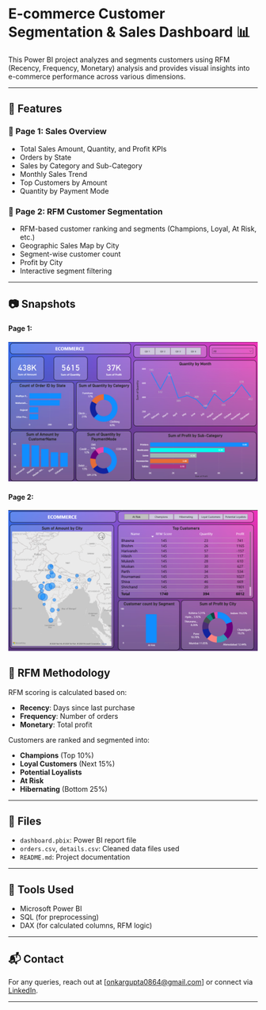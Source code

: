 # E-commerce Customer Segmentation & Sales Dashboard 📊

This Power BI project analyzes and segments customers using RFM (Recency, Frequency, Monetary) analysis and provides visual insights into e-commerce performance across various dimensions.

---

## 📌 Features

### 🔹 Page 1: Sales Overview
- Total Sales Amount, Quantity, and Profit KPIs
- Orders by State
- Sales by Category and Sub-Category
- Monthly Sales Trend
- Top Customers by Amount
- Quantity by Payment Mode

### 🔹 Page 2: RFM Customer Segmentation
- RFM-based customer ranking and segments (Champions, Loyal, At Risk, etc.)
- Geographic Sales Map by City
- Segment-wise customer count
- Profit by City
- Interactive segment filtering

---
## 📷 Snapshots
#### Page 1:
![Page 1](page1.png)
#### Page 2:
![Page 2](page2.png)


## 🧮 RFM Methodology

RFM scoring is calculated based on:
- **Recency**: Days since last purchase
- **Frequency**: Number of orders
- **Monetary**: Total profit

Customers are ranked and segmented into:
- **Champions** (Top 10%)
- **Loyal Customers** (Next 15%)
- **Potential Loyalists**
- **At Risk**
- **Hibernating** (Bottom 25%)

---

## 📂 Files

- `dashboard.pbix`: Power BI report file
- `orders.csv`, `details.csv`: Cleaned data files used
- `README.md`: Project documentation

---

## 🔧 Tools Used

- Microsoft Power BI
- SQL (for preprocessing)
- DAX (for calculated columns, RFM logic)

---

## 📬 Contact

For any queries, reach out at [onkargupta0864@gmail.com] or connect via [LinkedIn](https://www.linkedin.com/in/onkar-gupta-6398ba264/).

---

